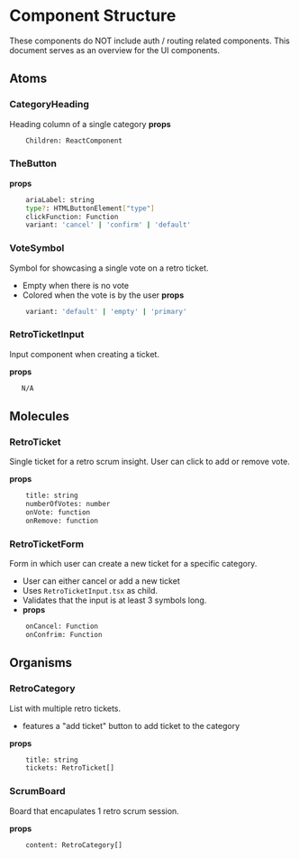 # Component Structure

These components do NOT include auth / routing related components. This document serves as an overview for the UI components.

## Atoms

### CategoryHeading

Heading column of a single category
**props**

```bash
    Children: ReactComponent
```

### TheButton

**props**

```bash
    ariaLabel: string
    type?: HTMLButtonElement["type"]
    clickFunction: Function
    variant: 'cancel' | 'confirm' | 'default'
```

### VoteSymbol

Symbol for showcasing a single vote on a retro ticket.

- Empty when there is no vote
- Colored when the vote is by the user
  **props**

```bash
    variant: 'default' | 'empty' | 'primary'
```

### RetroTicketInput

Input component when creating a ticket.

**props**

```bash
   N/A
```

## Molecules

### RetroTicket

Single ticket for a retro scrum insight. User can click to add or remove vote.

**props**

```bash
    title: string
    numberOfVotes: number
    onVote: function
    onRemove: function
```

### RetroTicketForm

Form in which user can create a new ticket for a specific category.

- User can either cancel or add a new ticket
- Uses `RetroTicketInput.tsx` as child.
- Validates that the input is at least 3 symbols long.
- **props**

```bash
    onCancel: Function
    onConfrim: Function
```

## Organisms

### RetroCategory

List with multiple retro tickets.

- features a "add ticket" button to add ticket to the category

**props**

```bash
    title: string
    tickets: RetroTicket[]
```

### ScrumBoard

Board that encapulates 1 retro scrum session.

**props**

```bash
    content: RetroCategory[]
```
